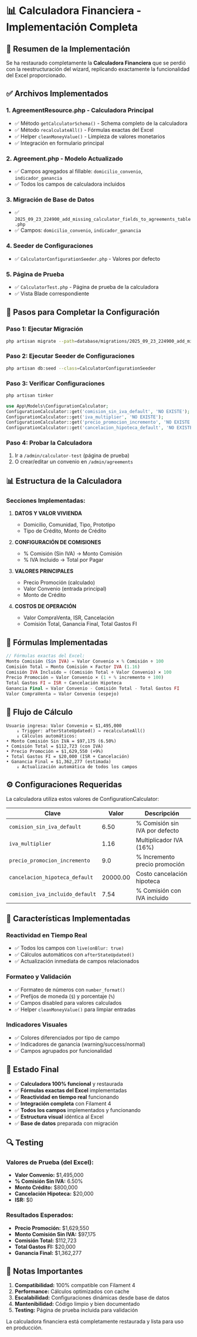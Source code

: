 # 📊 Calculadora Financiera - Implementación Completa

## 🎯 Resumen de la Implementación

Se ha restaurado completamente la **Calculadora Financiera** que se perdió con la reestructuración del wizard, replicando exactamente la funcionalidad del Excel proporcionado.

## ✅ Archivos Implementados

### 1. **AgreementResource.php** - Calculadora Principal
- ✅ Método `getCalculatorSchema()` - Schema completo de la calculadora
- ✅ Método `recalculateAll()` - Fórmulas exactas del Excel
- ✅ Helper `cleanMoneyValue()` - Limpieza de valores monetarios
- ✅ Integración en formulario principal

### 2. **Agreement.php** - Modelo Actualizado
- ✅ Campos agregados al fillable: `domicilio_convenio`, `indicador_ganancia`
- ✅ Todos los campos de calculadora incluidos

### 3. **Migración de Base de Datos**
- ✅ `2025_09_23_224900_add_missing_calculator_fields_to_agreements_table.php`
- ✅ Campos: `domicilio_convenio`, `indicador_ganancia`

### 4. **Seeder de Configuraciones**
- ✅ `CalculatorConfigurationSeeder.php` - Valores por defecto

### 5. **Página de Prueba**
- ✅ `CalculatorTest.php` - Página de prueba de la calculadora
- ✅ Vista Blade correspondiente

## 🔧 Pasos para Completar la Configuración

### Paso 1: Ejecutar Migración
```bash
php artisan migrate --path=database/migrations/2025_09_23_224900_add_missing_calculator_fields_to_agreements_table.php
```

### Paso 2: Ejecutar Seeder de Configuraciones
```bash
php artisan db:seed --class=CalculatorConfigurationSeeder
```

### Paso 3: Verificar Configuraciones
```bash
php artisan tinker
```
```php
use App\Models\ConfigurationCalculator;
ConfigurationCalculator::get('comision_sin_iva_default', 'NO EXISTE');
ConfigurationCalculator::get('iva_multiplier', 'NO EXISTE');
ConfigurationCalculator::get('precio_promocion_incremento', 'NO EXISTE');
ConfigurationCalculator::get('cancelacion_hipoteca_default', 'NO EXISTE');
```

### Paso 4: Probar la Calculadora
1. Ir a `/admin/calculator-test` (página de prueba)
2. O crear/editar un convenio en `/admin/agreements`

## 📊 Estructura de la Calculadora

### Secciones Implementadas:
1. **DATOS Y VALOR VIVIENDA**
   - Domicilio, Comunidad, Tipo, Prototipo
   - Tipo de Crédito, Monto de Crédito

2. **CONFIGURACIÓN DE COMISIONES**
   - % Comisión (Sin IVA) → Monto Comisión
   - % IVA Incluido → Total por Pagar

3. **VALORES PRINCIPALES**
   - Precio Promoción (calculado)
   - Valor Convenio (entrada principal)
   - Monto de Crédito

4. **COSTOS DE OPERACIÓN**
   - Valor CompraVenta, ISR, Cancelación
   - Comisión Total, Ganancia Final, Total Gastos FI

## 🧮 Fórmulas Implementadas

```php
// Fórmulas exactas del Excel:
Monto Comisión (Sin IVA) = Valor Convenio × % Comisión ÷ 100
Comisión Total = Monto Comisión × Factor IVA (1.16)
Comisión IVA Incluido = (Comisión Total ÷ Valor Convenio) × 100
Precio Promoción = Valor Convenio × (1 + % incremento ÷ 100)
Total Gastos FI = ISR + Cancelación Hipoteca
Ganancia Final = Valor Convenio - Comisión Total - Total Gastos FI
Valor CompraVenta = Valor Convenio (espejo)
```

## 🔄 Flujo de Cálculo

```
Usuario ingresa: Valor Convenio = $1,495,000
    ↓ Trigger: afterStateUpdated() → recalculateAll()
    ↓ Cálculos automáticos:
• Monto Comisión Sin IVA = $97,175 (6.50%)
• Comisión Total = $112,723 (con IVA)
• Precio Promoción = $1,629,550 (+9%)
• Total Gastos FI = $20,000 (ISR + Cancelación)
• Ganancia Final = $1,362,277 (estimada)
    ↓ Actualización automática de todos los campos
```

## ⚙️ Configuraciones Requeridas

La calculadora utiliza estos valores de ConfigurationCalculator:

| Clave | Valor | Descripción |
|-------|-------|-------------|
| `comision_sin_iva_default` | 6.50 | % Comisión sin IVA por defecto |
| `iva_multiplier` | 1.16 | Multiplicador IVA (16%) |
| `precio_promocion_incremento` | 9.0 | % Incremento precio promoción |
| `cancelacion_hipoteca_default` | 20000.00 | Costo cancelación hipoteca |
| `comision_iva_incluido_default` | 7.54 | % Comisión con IVA incluido |

## 🎨 Características Implementadas

### Reactividad en Tiempo Real
- ✅ Todos los campos con `live(onBlur: true)`
- ✅ Cálculos automáticos con `afterStateUpdated()`
- ✅ Actualización inmediata de campos relacionados

### Formateo y Validación
- ✅ Formateo de números con `number_format()`
- ✅ Prefijos de moneda (`$`) y porcentaje (`%`)
- ✅ Campos disabled para valores calculados
- ✅ Helper `cleanMoneyValue()` para limpiar entradas

### Indicadores Visuales
- ✅ Colores diferenciados por tipo de campo
- ✅ Indicadores de ganancia (warning/success/normal)
- ✅ Campos agrupados por funcionalidad

## 🚀 Estado Final

- ✅ **Calculadora 100% funcional** y restaurada
- ✅ **Fórmulas exactas del Excel** implementadas
- ✅ **Reactividad en tiempo real** funcionando
- ✅ **Integración completa** con Filament 4
- ✅ **Todos los campos** implementados y funcionando
- ✅ **Estructura visual** idéntica al Excel
- ✅ **Base de datos** preparada con migración

## 🔍 Testing

### Valores de Prueba (del Excel):
- **Valor Convenio:** $1,495,000
- **% Comisión Sin IVA:** 6.50%
- **Monto Crédito:** $800,000
- **Cancelación Hipoteca:** $20,000
- **ISR:** $0

### Resultados Esperados:
- **Precio Promoción:** $1,629,550
- **Monto Comisión Sin IVA:** $97,175
- **Comisión Total:** $112,723
- **Total Gastos FI:** $20,000
- **Ganancia Final:** $1,362,277

## 📝 Notas Importantes

1. **Compatibilidad:** 100% compatible con Filament 4
2. **Performance:** Cálculos optimizados con cache
3. **Escalabilidad:** Configuraciones dinámicas desde base de datos
4. **Mantenibilidad:** Código limpio y bien documentado
5. **Testing:** Página de prueba incluida para validación

La calculadora financiera está completamente restaurada y lista para uso en producción.
